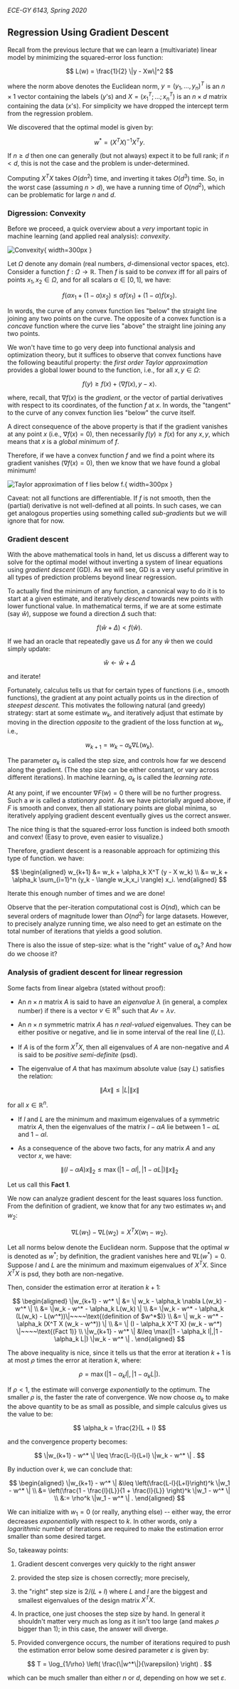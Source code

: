 _ECE-GY 6143, Spring 2020_

## Regression Using Gradient Descent

Recall from the previous lecture that we can learn a (multivariate) linear model by minimizing the squared-error loss function:

$$
L(w) = \frac{1}{2} \|y - Xw\|^2
$$

where the norm above denotes the Euclidean norm, $y = (y_1,\ldots,y_n)^T$
is an $n \times 1$ vector containing the labels ($y$'s) and $X = (x_1^T; \ldots; x_n^T)$
is an $n \times d$ matrix containing the data ($x$'s). For simplicity we have dropped the intercept term from the regression problem.

We discovered that the optimal model is given by:

$$
w^* = \left(X^T X \right)^{-1} X^T y.
$$

If $n \geq d$ then one can generally (but not always) expect it to be full rank; if $n < d$, this is not the case and the problem is under-determined.

Computing $X^T X$ takes $O(dn^2)$ time, and inverting it takes $O(d^3)$ time. So, in the worst case (assuming $n > d$), we have a running time of $O(nd^2)$, which can be problematic for large $n$ and $d$.

### Digression: Convexity

Before we proceed, a quick overview about a *very* important topic in machine learning (and applied real analysis): *convexity*.

![Convexity](./figures/convex.png){ width=300px }


Let $\Omega$ denote any domain (real numbers, $d$-dimensional vector spaces, etc). Consider a function $f : \Omega \rightarrow \mathbb{R}$. Then $f$ is said to be *convex* iff for all pairs of points $x_1, x_2 \in \Omega$, and for all scalars $\alpha \in [0,1]$, we have:

$$
f(\alpha x_1 + (1 - \alpha)x_2) \leq \alpha f(x_1) + (1-\alpha)f(x_2).
$$

In words, the curve of any convex function lies "below" the straight line joining any two points on the curve. The opposite of a convex function is a *concave* function where the curve lies "above" the straight line joining any two points.

We won't have time to go very deep into functional analysis and optimization theory, but it suffices to observe that convex functions have the following beautiful property: the *first order Taylor approximation* provides a global lower bound to the function, i.e., for all $x, y \in \Omega$:

$$
f(y) \geq f(x) + \langle \nabla f(x), y - x \rangle .
$$

where, recall, that $\nabla f(x)$ is the *gradient*, or the vector of partial derivatives with respect to its coordinates, of the function $f$ at $x$. In words, the "tangent" to the curve of any convex function lies "below" the curve itself.

A direct consequence of the above property is that if the gradient vanishes at any point $x$ (i.e., $\nabla f(x) = 0$), then necessarily $f(y) \geq f(x)$ for any $x, y$, which means that $x$ is a *global minimum* of $f$.

Therefore, if we have a convex function $f$ and we find a point where its gradient vanishes ($\nabla f(x) = 0$), then we know that we have found a global minimum!

![Taylor approximation of $f$ lies below $f$.](./figures/convex2.png){ width=300px }

Caveat: not all functions are differentiable. If $f$ is not smooth, then the (partial) derivative is not well-defined at all points. In such cases, we can get analogous properties using something called *sub-gradients* but we will ignore that for now.

### Gradient descent

With the above mathematical tools in hand, let us discuss a different way to solve for the optimal model without inverting a system of linear equations using *gradient descent* (GD). As we will see, GD is a very useful primitive in all types of prediction problems beyond linear regression.

To actually find the minimum of any function, a canonical way to do it is to start at a given estimate, and iteratively *descend* towards new points with lower functional value. In mathematical terms, if we are at some estimate (say $\hat{w}$), suppose we found a direction $\Delta$ such that:

$$
f(\hat{w} + \Delta) < f(\hat{w}) .
$$

If we had an oracle that repeatedly gave us $\Delta$ for any $\hat{w}$ then we could simply update:

$$
\hat{w} \leftarrow \hat{w} + \Delta
$$

and iterate!

Fortunately, calculus tells us that for certain types of functions (i.e., smooth functions), the gradient at any point actually points us in the direction of *steepest descent*. This motivates the following natural (and greedy) strategy: start at some estimate $w_k$, and iteratively adjust that estimate by moving in the direction *opposite* to the gradient of the loss function at $w_k$, i.e.,

$$
w_{k+1} = w_k - \alpha_k \nabla L(w_k) .
$$

The parameter $\alpha_k$ is called the step size, and controls how far we descend along the gradient. (The step size can be either constant, or vary across different iterations). In machine learning, $\alpha_k$ is called the *learning rate*.

At any point, if we encounter $\nabla F(w) = 0$ there will be no further progress. Such a $w$ is called a *stationary point*. As we have pictorially argued above, if $F$ is smooth and convex, then all stationary points are global minima, so iteratively applying gradient descent eventually gives us the correct answer.

The nice thing is that the squared-error loss function is indeed both smooth and convex! (Easy to prove, even easier to visualize.)

Therefore, gradient descent is a reasonable approach for optimizing this type of function. we have:

$$
\begin{aligned}
w_{k+1} &= w_k + \alpha_k X^T (y - X w_k) \\
&= w_k + \alpha_k \sum_{i=1}^n (y_k - \langle w_k,x_i \rangle) x_i.
\end{aligned}
$$

Iterate this enough number of times and we are done!

Observe that the per-iteration computational cost is $O(nd)$, which can be several orders of magnitude lower than $O(nd^2)$ for large datasets. However, to precisely analyze running time, we also need to get an estimate on the total number of iterations that yields a good solution.

There is also the issue of step-size: what is the "right" value of $\alpha_k$? And how do we choose it?

### Analysis of gradient descent for linear regression

Some facts from linear algebra (stated without proof):

* An $n \times n$ matrix $A$ is said to have an *eigenvalue* $\lambda$ (in general, a complex number) if there is a vector $v \in \mathbb{R}^n$ such that $Av = \lambda v$.

* An $n \times n$ symmetric matrix $A$ has $n$ *real-valued* eigenvalues. They can be either positive or negative, and lie in some interval of the real line $(l,L)$.

* If $A$ is of the form $X^T X$, then all eigenvalues of $A$ are non-negative and $A$ is said to be *positive semi-definite* (psd).

* The eigenvalue of $A$ that has maximum absolute value (say $L$) satisfies the relation:

$$
\| A x \| \leq |L| \|x\|
$$

for all $x \in \mathbb{R}^n$.

* If $l$ and $L$ are the minimum and maximum eigenvalues of a symmetric matrix $A$, then the eigenvalues of the matrix $I - \alpha A$ lie between $1 - \alpha L$ and $1 - \alpha l$.

* As a consequence of the above two facts, for any matrix $A$ and any vector $x$, we have:

$$
\| (I - \alpha A) x \|_2 \leq \max(|1 - \alpha l|, |1 - \alpha L|) \|x\|_2
$$

Let us call this **Fact 1**.

We now can analyze gradient descent for the least squares loss function. From the definition of gradient, we know that for any two estimates $w_1$ and $w_2$:

$$
\nabla L(w_1) - \nabla L(w_2) = X^T X (w_1 - w_2) .
$$

Let all norms below denote the Euclidean norm. Suppose that the optimal $w$ is denoted as $w^*$; by definition, the gradient vanishes here and $\nabla L(w^*) = 0$. Suppose $l$ and $L$ are the minimum and maximum eigenvalues of $X^T X$. Since $X^T X$ is psd, they both are non-negative.

Then, consider the estimation error at iteration $k+1$:

$$
\begin{aligned}
\|w_{k+1} - w^* \| &= \| w_k - \alpha_k \nabla L(w_k) - w^* \| \\
&= \|w_k - w^* - \alpha_k L(w_k) \| \\
&= \|w_k - w^* - \alpha_k (L(w_k) - L(w^*))\|~~~~\text{(definition of $w^*$)} \\
&= \| w_k - w^* - \alpha_k (X^T X (w_k - w^*)) \| \\
&= \| (I - \alpha_k X^T X) (w_k - w^*) \|~~~~\text{(Fact 1)} \\
\|w_{k+1} - w^* \| &\leq \max(|1 - \alpha_k l|,|1 - \alpha_k L|) \|w_k - w^* \| .  
\end{aligned}
$$

The above inequality is nice, since it tells us that the error at iteration $k+1$ is at most $\rho$ times the error at iteration $k$, where:

$$
\rho = \max( |1-\alpha_k l|, |1 - \alpha_k L|) .
$$

If $\rho < 1$, the estimate will converge *exponentially* to the optimum. The smaller $\rho$ is, the faster the rate of convergence. We now choose $\alpha_k$ to make the above quantity to be as small as possible, and simple calculus gives us the value to be:

$$
\alpha_k = \frac{2}{L + l}
$$

and the convergence property becomes:

$$
\|w_{k+1} - w^* \| \leq \frac{L-l}{L+l} \|w_k - w^* \| .
$$

By induction over $k$, we can conclude that:

$$
\begin{aligned}
\|w_{k+1} - w^* \| &\leq \left(\frac{L-l}{L+l}\right)^k \|w_1 - w^* \| \\
&= \left(\frac{1 - \frac{l}{L}}{1 + \frac{l}{L}} \right)^k \|w_1 - w^* \| \\
&:= \rho^k \|w_1 - w^* \| .
\end{aligned}
$$

We can initialize with $w_1 = 0$ (or really, anything else) -- either way, the error decreases *exponentially* with respect to $k$. In other words, only a *logarithmic* number of iterations are required to make the estimation error smaller than some desired target.

So, takeaway points:

  1. Gradient descent converges very quickly to the right answer

  2. provided the step size is chosen correctly; more precisely,

  3. the "right" step size is $2/(L+l)$ where $L$ and $l$ are the biggest and smallest eigenvalues of the design matrix $X^T X$.

  4. In practice, one just chooses the step size by hand. In general it shouldn't matter very much as long as it isn't too large (and makes $\rho$ bigger than 1); in this case, the answer will diverge.

  5. Provided convergence occurs, the number of iterations required to push the estimation error below some desired parameter $\varepsilon$ is given by:

  $$
  T = \log_{1/\rho} \left( \frac{\|w^*\|}{\varepsilon} \right) .
  $$

  which can be much smaller than either $n$ or $d$, depending on how we set $\varepsilon$.
